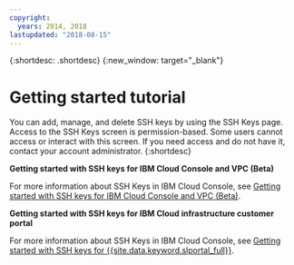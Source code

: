 ```yaml
---
copyright:
  years: 2014, 2018
lastupdated: "2018-08-15"
---
```


{:shortdesc: .shortdesc}
{:new_window: target="_blank"}

# Getting started tutorial

You can add, manage, and delete SSH keys by using the SSH Keys page. Access to the SSH Keys screen is permission-based. Some users cannot access or interact with this screen. If you need access and do not have it, contact your account administrator.
{:shortdesc}

**Getting started with SSH keys for IBM Cloud Console and VPC (Beta)**

For more information about SSH Keys in IBM Cloud Console, see [Getting started with SSH keys for IBM Cloud Console and VPC (Beta)](ssh-get-started-cloud-console.html).

**Getting started with SSH keys for IBM Cloud infrastructure customer portal**

For more information about SSH Keys in IBM Cloud Console, see [Getting started with SSH keys for {{site.data.keyword.slportal_full}}](ssh-get-started-customer-portal.html).

